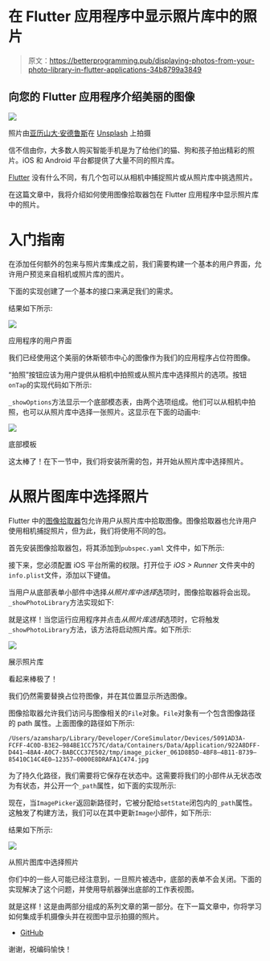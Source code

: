 # 在 Flutter 应用程序中显示照片库中的照片

> 原文：<https://betterprogramming.pub/displaying-photos-from-your-photo-library-in-flutter-applications-34b8799a3849>

## 向您的 Flutter 应用程序介绍美丽的图像

![](img/057b20bdcbed6fce91b5f92a1a079910.png)

照片由[亚历山大·安德鲁斯](https://unsplash.com/@alex_andrews?utm_source=unsplash&utm_medium=referral&utm_content=creditCopyText)在 [Unsplash](https://unsplash.com/s/photos/photo-album?utm_source=unsplash&utm_medium=referral&utm_content=creditCopyText) 上拍摄

信不信由你，大多数人购买智能手机是为了给他们的猫、狗和孩子拍出精彩的照片。iOS 和 Android 平台都提供了大量不同的照片库。

[Flutter](https://flutter.dev/) 没有什么不同，有几个包可以从相机中捕捉照片或从照片库中挑选照片。

在这篇文章中，我将介绍如何使用图像拾取器包在 Flutter 应用程序中显示照片库中的照片。

# 入门指南

在添加任何额外的包来与照片库集成之前，我们需要构建一个基本的用户界面，允许用户预览来自相机或照片库的图片。

下面的实现创建了一个基本的接口来满足我们的需求。

结果如下所示:

![](img/e6fc7e8e31e2afcac457482f857c21de.png)

应用程序的用户界面

我们已经使用这个美丽的休斯顿市中心的图像作为我们的应用程序占位符图像。

“拍照”按钮应该为用户提供从相机中拍照或从照片库中选择照片的选项。按钮`onTap`的实现代码如下所示:

`_showOptions`方法显示一个底部模态表，由两个选项组成。他们可以从相机中拍照，也可以从照片库中选择一张照片。这显示在下面的动画中:

![](img/aaa34eeb79afb7ffcbc50230045c7afd.png)

底部模板

这太棒了！在下一节中，我们将安装所需的包，并开始从照片库中选择照片。

# 从照片图库中选择照片

Flutter 中的[图像拾取器](https://pub.dev/packages/image_picker)包允许用户从照片库中拾取图像。图像拾取器也允许用户使用相机捕捉照片，但为此，我们将使用不同的包。

首先安装图像拾取器包，将其添加到`pubspec.yaml` 文件中，如下所示:

接下来，您必须配置 iOS 平台所需的权限。打开位于 *iOS > Runner* 文件夹中的`info.plist`文件，添加以下键值。

当用户从底部表单小部件中选择*从照片库中选择*选项时，图像拾取器将会出现。 `_showPhotoLibrary`方法实现如下:

就是这样！当您运行应用程序并点击*从照片库选择*选项时，它将触发`_showPhotoLibrary`方法，该方法将启动照片库。如下所示:

![](img/a5a97b3a6bcb922323e05720f50f0575.png)

展示照片库

看起来棒极了！

我们仍然需要替换占位符图像，并在其位置显示所选图像。

图像拾取器允许我们访问与图像相关的`File`对象。`File`对象有一个包含图像路径的 path 属性。上面图像的路径如下所示:

```
/Users/azamsharp/Library/Developer/CoreSimulator/Devices/5091AD3A-FCFF-4C0D-B3E2–984BE1CC757C/data/Containers/Data/Application/922A8DFF-D441–48A4-A0C7-BABCCC37E502/tmp/image_picker_061D8B5D-4BF8–4B11-B739–85410C14C4E0–12357–0000E8DRAFA1C474.jpg
```

为了持久化路径，我们需要将它保存在状态中。这需要将我们的小部件从无状态改为有状态，并公开一个`_path`属性，如下面的实现所示:

现在，当`ImagePicker`返回新路径时，它被分配给`setState`闭包内的`_path`属性。这触发了构建方法，我们可以在其中更新`Image`小部件，如下所示:

结果如下所示:

![](img/1cd37caf83916108dd5fe999ecbc8338.png)

从照片图库中选择照片

你们中的一些人可能已经注意到，一旦照片被选中，底部的表单不会关闭。下面的实现解决了这个问题，并使用导航器弹出底部的工作表视图。

就是这样！这是由两部分组成的系列文章的第一部分。在下一篇文章中，你将学习如何集成手机摄像头并在视图中显示拍摄的照片。

*   [GitHub](https://github.com/azamsharp/AzamSharp-Weekly/blob/master/photo_app.zip)

谢谢，祝编码愉快！